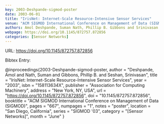 ```yaml
---
key: 2003-Deshpande-sigmod-poster
date: 2003-06-01
title: "IrisNet: Internet-Scale Resource-Intensive Sensor Services"
venue: "ACM SIGMOD International Conference on Management of Data (SIGMOD)"
authors: Amol Deshpande, Suman Nath, Phillip B. Gibbons and Srinivasan Seshan
webpage: https://doi.org/10.1145/872757.872856
categories: [Sensor Networks]
---
```


URL: https://doi.org/10.1145/872757.872856

Bibtex Entry:

@inproceedings{2003-Deshpande-sigmod-poster,
    author = "Deshpande, Amol and Nath, Suman and Gibbons, Phillip B. and Seshan, Srinivasan",
    title = "IrisNet: Internet-Scale Resource-Intensive Sensor Services",
    year = "2003",
    isbn = "158113634X",
    publisher = "Association for Computing Machinery",
    address = "New York, NY, USA",
    url = "https://doi.org/10.1145/872757.872856",
    doi = "10.1145/872757.872856",
    booktitle = "ACM SIGMOD International Conference on Management of Data (SIGMOD)",
    pages = "667",
    numpages = "1",
    notes = "poster",
    location = "San Diego, California",
    series = "SIGMOD '03",
    category = "[Sensor Networks]",
    month = "June"
}

